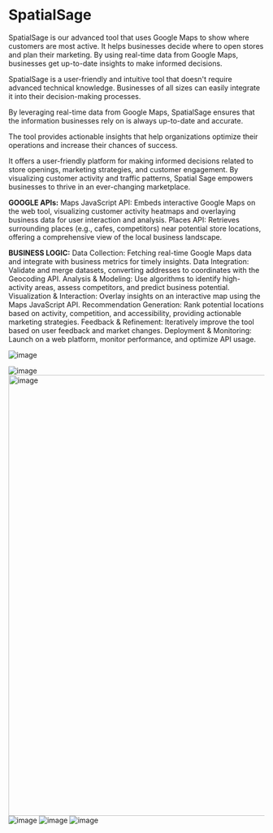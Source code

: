 # SpatialSage
SpatialSage is our advanced tool that uses Google Maps to show where customers are most active. It helps businesses decide where to open stores and plan their marketing. By using real-time data from Google Maps, businesses get up-to-date insights to make informed decisions.

SpatialSage is a user-friendly and intuitive tool that doesn't require advanced technical knowledge. Businesses of all sizes can easily integrate it into their decision-making processes.

By leveraging real-time data from Google Maps, SpatialSage ensures that the information businesses rely on is always up-to-date and accurate.

The tool provides actionable insights that help organizations optimize their operations and increase their chances of success.

It offers a user-friendly platform for making informed decisions related to store openings, marketing strategies, and customer engagement. By visualizing customer activity and traffic patterns, Spatial Sage empowers businesses to thrive in an ever-changing marketplace.

**GOOGLE APIs:**
Maps JavaScript API: Embeds interactive Google Maps on the web tool, visualizing customer activity heatmaps and overlaying business data for user interaction and analysis.
Places API: Retrieves surrounding places (e.g., cafes, competitors) near potential store locations, offering a comprehensive view of the local business landscape.

**BUSINESS LOGIC:**
Data Collection: Fetching real-time Google Maps data and integrate with business metrics for timely insights. 
Data Integration: Validate and merge datasets, converting addresses to coordinates with the Geocoding API. 
Analysis & Modeling: Use algorithms to identify high-activity areas, assess competitors, and predict business potential. 
Visualization & Interaction: Overlay insights on an interactive map using the Maps JavaScript API. 
Recommendation Generation: Rank potential locations based on activity, competition, and accessibility, providing actionable marketing strategies. 
Feedback & Refinement: Iteratively improve the tool based on user feedback and market changes. 
Deployment & Monitoring: Launch on a web platform, monitor performance, and optimize API usage.

![image](https://github.com/shubhambhardwaj7558/SpatialSage/assets/149321590/fdf909ae-a445-4194-94c6-e8b98fa82597)

![image](https://github.com/shubhambhardwaj7558/SpatialSage/assets/149321590/f6e7763b-83e8-4661-9b00-290fc4b4985c)
<img width="868" alt="image" src="https://github.com/shubhambhardwaj7558/SpatialSage/assets/149321590/232c4841-25e9-4d6f-b20a-78f30261794e">
![image](https://github.com/shubhambhardwaj7558/SpatialSage/assets/149321590/5d303423-d82a-4509-badd-14235c2fe2b3)
![image](https://github.com/shubhambhardwaj7558/SpatialSage/assets/149321590/496bdd13-456f-4735-ac24-e4cc4c50bdd1)
![image](https://github.com/shubhambhardwaj7558/SpatialSage/assets/149321590/5285fda2-8c38-44a6-9d7f-1028549a96c5)
